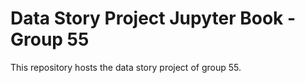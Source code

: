 # Data Story Project Jupyter Book - Group 55

This repository hosts the data story project of group 55.
